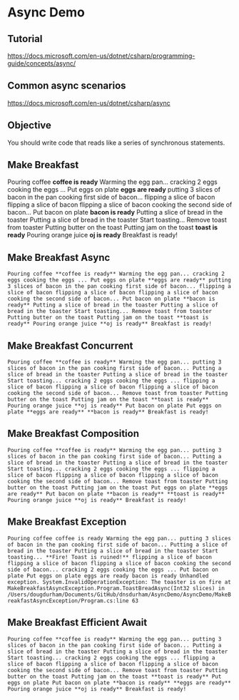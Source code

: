 # Async Demo

## Tutorial
https://docs.microsoft.com/en-us/dotnet/csharp/programming-guide/concepts/async/

## Common async scenarios
https://docs.microsoft.com/en-us/dotnet/csharp/async

## Objective
You should write code that reads like a series of synchronous statements.

## Make Breakfast
Pouring coffee
**coffee is ready**
Warming the egg pan...
cracking 2 eggs
cooking the eggs ...
Put eggs on plate
**eggs are ready**
putting 3 slices of bacon in the pan
cooking first side of bacon...
flipping a slice of bacon
flipping a slice of bacon
flipping a slice of bacon
cooking the second side of bacon...
Put bacon on plate
**bacon is ready**
Putting a slice of bread in the toaster
Putting a slice of bread in the toaster
Start toasting...
Remove toast from toaster
Putting butter on the toast
Putting jam on the toast
**toast is ready**
Pouring orange juice
**oj is ready**
Breakfast is ready!


## Make Breakfast Async
`Pouring coffee
**coffee is ready**
Warming the egg pan...
cracking 2 eggs
cooking the eggs ...
Put eggs on plate
**eggs are ready**
putting 3 slices of bacon in the pan
cooking first side of bacon...
flipping a slice of bacon
flipping a slice of bacon
flipping a slice of bacon
cooking the second side of bacon...
Put bacon on plate
**bacon is ready**
Putting a slice of bread in the toaster
Putting a slice of bread in the toaster
Start toasting...
Remove toast from toaster
Putting butter on the toast
Putting jam on the toast
**toast is ready**
Pouring orange juice
**oj is ready**
Breakfast is ready!`

## Make Breakfast Concurrent
`Pouring coffee
**coffee is ready**
Warming the egg pan...
putting 3 slices of bacon in the pan
cooking first side of bacon...
Putting a slice of bread in the toaster
Putting a slice of bread in the toaster
Start toasting...
cracking 2 eggs
cooking the eggs ...
flipping a slice of bacon
flipping a slice of bacon
flipping a slice of bacon
cooking the second side of bacon...
Remove toast from toaster
Putting butter on the toast
Putting jam on the toast
**toast is ready**
Pouring orange juice
**oj is ready**
Put bacon on plate
Put eggs on plate
**eggs are ready**
**bacon is ready**
Breakfast is ready!`

## Make Breakfast Composition
`Pouring coffee
**coffee is ready**
Warming the egg pan...
putting 3 slices of bacon in the pan
cooking first side of bacon...
Putting a slice of bread in the toaster
Putting a slice of bread in the toaster
Start toasting...
cracking 2 eggs
cooking the eggs ...
flipping a slice of bacon
flipping a slice of bacon
flipping a slice of bacon
cooking the second side of bacon...
Remove toast from toaster
Putting butter on the toast
Putting jam on the toast
Put eggs on plate
**eggs are ready**
Put bacon on plate
**bacon is ready**
**toast is ready**
Pouring orange juice
**oj is ready**
Breakfast is ready!`

## Make Breakfast Exception
`Pouring coffee
coffee is ready
Warming the egg pan...
putting 3 slices of bacon in the pan
cooking first side of bacon...
Putting a slice of bread in the toaster
Putting a slice of bread in the toaster
Start toasting...
**Fire! Toast is ruined!**
flipping a slice of bacon
flipping a slice of bacon
flipping a slice of bacon
cooking the second side of bacon...
cracking 2 eggs
cooking the eggs ...
Put bacon on plate
Put eggs on plate
eggs are ready
bacon is ready
Unhandled exception. System.InvalidOperationException: The toaster is on fire
   at MakeBreakfastAsyncException.Program.ToastBreadAsync(Int32 slices) in /Users/dougdurham/Documents/GitHub/dnsdurham/AsyncDemo/AsyncDemo/MakeBreakfastAsyncException/Program.cs:line 63`

## Make Breakfast Efficient Await
`Pouring coffee
**coffee is ready**
Warming the egg pan...
putting 3 slices of bacon in the pan
cooking first side of bacon...
Putting a slice of bread in the toaster
Putting a slice of bread in the toaster
Start toasting...
cracking 2 eggs
cooking the eggs ...
flipping a slice of bacon
flipping a slice of bacon
flipping a slice of bacon
cooking the second side of bacon...
Remove toast from toaster
Putting butter on the toast
Putting jam on the toast
**toast is ready**
Put eggs on plate
Put bacon on plate
**bacon is ready**
**eggs are ready**
Pouring orange juice
**oj is ready**
Breakfast is ready!`

